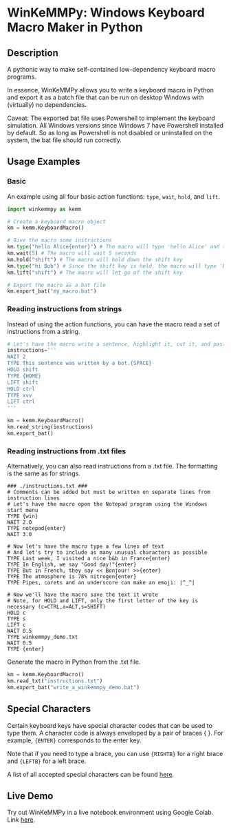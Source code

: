# WinKeMMPy: Windows Keyboard Macro Maker in Python

## Description

A pythonic way to make self-contained low-dependency keyboard macro programs.

In essence, WinKeMMPy allows you to write a keyboard macro in Python and export it as a batch file that can be run on desktop Windows with (virtually) no dependencies.

Caveat: The exported bat file uses Powershell to implement the keyboard simulation. All Windows versions since Windows 7 have Powershell installed by default. So as long as Powershell is not disabled or uninstalled on the system, the bat file should run correctly.

## Usage Examples
### Basic
An example using all four basic action functions: `type`, `wait`, `hold`, and `lift`.
```python
import winkemmpy as kemm

# Create a keyboard macro object
km = kemm.KeyboardMacro()

# Give the macro some instructions
km.type("hello Alice{enter}") # The macro will type 'hello Alice' and then press the enter key
km.wait(5) # The macro will wait 5 seconds
km.hold("shift") # The macro will hold down the shift key
km.type("hi Bob") # Since the shift key is held, the macro will type 'HI BOB'
km.lift("shift") # The macro will let go of the shift key

# Export the macro as a bat file
km.export_bat("my_macro.bat")
```

### Reading instructions from strings
Instead of using the action functions, you can have the macro read a set of instructions from a string.
```python
# Let's have the macro write a sentence, highlight it, cut it, and paste it twice
instructions='''
WAIT 2
TYPE This sentence was written by a bot.{SPACE}
HOLD shift
TYPE {HOME}
LIFT shift
HOLD ctrl
TYPE xvv
LIFT ctrl
'''

km = kemm.KeyboardMacro()
km.read_string(instructions)
km.export_bat()
```


### Reading instructions from .txt files
Alternatively, you can also read instructions from a .txt file. The formatting is the same as for strings.
```text
### ./instructions.txt ###
# Comments can be added but must be written on separate lines from instruction lines
# Let's have the macro open the Notepad program using the Windows start menu
TYPE {win}
WAIT 2.0
TYPE notepad{enter}
WAIT 3.0

# Now let's have the macro type a few lines of text
# And let's try to include as many unusual characters as possible
TYPE Last week, I visited a nice b&b in France{enter}
TYPE In English, we say "Good day!"{enter}
TYPE But in French, they say << Bonjour! >>{enter}
TYPE The atmosphere is 78% nitrogen{enter}
TYPE Pipes, carets and an underscore can make an emoji: |^_^|

# Now we'll have the macro save the text it wrote
# Note, for HOLD and LIFT, only the first letter of the key is necessary (c=CTRL,a=ALT,s=SHIFT)
HOLD c
TYPE s
LIFT c
WAIT 0.5
TYPE winkemmpy_demo.txt
WAIT 0.5
TYPE {enter}
```
Generate the macro in Python from the .txt file.
```python
km = kemm.KeyboardMacro()
km.read_txt("instructions.txt")
km.export_bat("write_a_winkemmpy_demo.bat")
```

## Special Characters
Certain keyboard keys have special character codes that can be used to type them. A character code is always enveloped by a pair of braces { }. For example, `{ENTER}` corresponds to the enter key. 

Note that if you need to type a brace, you can use `{RIGHTB}` for a right brace and `{LEFTB}` for a left brace. 

A list of all accepted special characters can be found [here](SPECIALCHARS.md).

## Live Demo
Try out WinKeMMPy in a live notebook environment using Google Colab. Link [here](https://colab.research.google.com/drive/1EjgqKhPgE26ISjTpGgwZZ4rSH4lCnvjl?usp=sharing).

